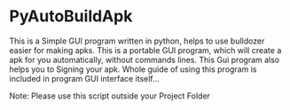 # PyAutoBuildApk

This is a Simple GUI program written in python, helps to use bulldozer easier for making apks. This is a portable GUI program, which will create a apk for you automatically, without commands lines.
This Gui program also helps you to Signing your apk.
Whole guide of using this program is included in program GUI interface itself...


Note: Please use this script outside your Project Folder
